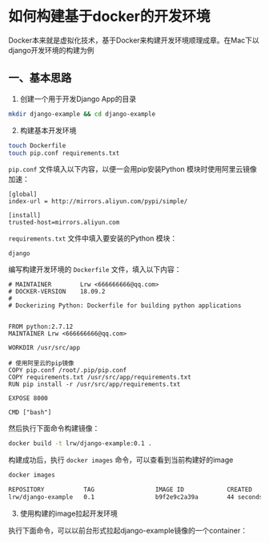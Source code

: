 # 如何构建基于docker的开发环境

Docker本来就是虚拟化技术，基于Docker来构建开发环境顺理成章。在Mac下以django开发环境的构建为例


## 一、基本思路

1. 创建一个用于开发Django App的目录   
```bash
mkdir django-example && cd django-example
```

2. 构建基本开发环境   
```bash
touch Dockerfile
touch pip.conf requirements.txt
```

`pip.conf` 文件填入以下内容，以便一会用pip安装Python 模块时使用阿里云镜像加速：

```
[global]
index-url = http://mirrors.aliyun.com/pypi/simple/

[install]
trusted-host=mirrors.aliyun.com
```

`requirements.txt` 文件中填入要安装的Python 模块：

```
django
```

编写构建开发环境的 `Dockerfile` 文件，填入以下内容：

```
# MAINTAINER        Lrw <666666666@qq.com>
# DOCKER-VERSION    18.09.2
#
# Dockerizing Python: Dockerfile for building python applications


FROM python:2.7.12
MAINTAINER Lrw <666666666@qq.com>

WORKDIR /usr/src/app

# 使用阿里云的pip镜像
COPY pip.conf /root/.pip/pip.conf 
COPY requirements.txt /usr/src/app/requirements.txt
RUN pip install -r /usr/src/app/requirements.txt

EXPOSE 8000

CMD ["bash"]
```

然后执行下面命令构建镜像：     
```bash
docker build -t lrw/django-example:0.1 .
```

构建成功后，执行 `docker images` 命令，可以查看到当前构建好的image     
```bash
docker images

REPOSITORY           TAG                 IMAGE ID            CREATED             SIZE
lrw/django-example   0.1                 b9f2e9c2a39a        44 seconds ago      701MB
```


3. 使用构建的image拉起开发环境

执行下面命令，可以以前台形式拉起django-example镜像的一个container：